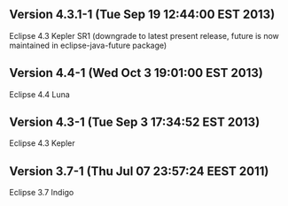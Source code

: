 Version 4.3.1-1 (Tue Sep 19 12:44:00 EST 2013)
---

Eclipse 4.3 Kepler SR1 (downgrade to latest present release, future is now maintained in eclipse-java-future package)

Version 4.4-1 (Wed Oct  3 19:01:00 EST 2013)
---

Eclipse 4.4 Luna

Version 4.3-1 (Tue Sep  3 17:34:52 EST 2013)
---

Eclipse 4.3 Kepler

Version 3.7-1 (Thu Jul 07 23:57:24 EEST 2011)
---

Eclipse 3.7 Indigo

